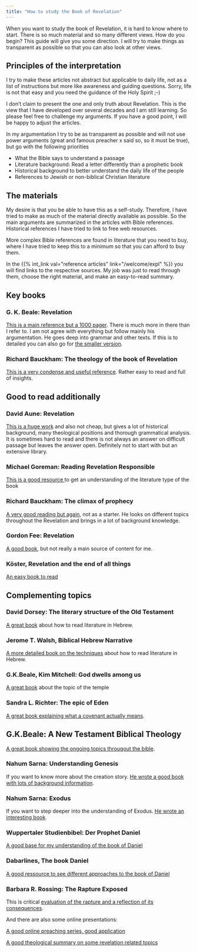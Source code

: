 ```yaml
---
title: "How to study the Book of Revelation"
---
```


When you want to study the book of Revelation, it is hard to know where to start. There is so much material and so many different views. How do you begin? This guide will give you some direction. I will try to make things as transparent as possible so that you can also look at other views.

## Principles of the interpretation

<a name="a5fe"></a>
I try to make these articles not abstract but applicable to daily life, not as a list of instructions but more like awareness and guiding questions. Sorry, life is not that easy and you need the guidance of the Holy Spirit ;-)

I don’t claim to present the one and only truth about Revelation. This is the view that I have developed over several decades and I am still learning. So please feel free to challenge my arguments. If you have a good point, I will be happy to adjust the articles.

In my argumentation I try to be as transparent as possible and will not use power arguments (great and famous preacher x said so, so it must be true), but go with the following priorities

- What the Bible says to understand a passage
- Literature background: Read a letter differently than a prophetic book
- Historical background to better understand the daily life of the people
- References to Jewish or non-biblical Christian literature

## The materials

<a name="51f8"></a>
My desire is that you be able to have this as a self-study. Therefore, I have tried to make as much of the material directly available as possible. So the main arguments are summarized in the articles with Bible references. Historical references I have tried to link to free web resources.

More complex Bible references are found in literature that you need to buy, where I have tried to keep this to a minimum so that you can afford to buy them.

In the {{% int_link val="reference articles" link="/welcome/expl" %}} you will find links to the respective sources. My job was just to read through them, choose the right material, and make an easy-to-read summary.

## Key books

<a name="beale_rev"></a>

### G. K. Beale: Revelation

[This is a main reference but a 1000 pager](https://www.logos.com/product/3467/the-book-of-revelation). There is much more in there than I refer to. I am not agree with everything but follow mainly his argumentation. He goes deep into grammar and other texts. If this is to detailed you can also go for [the smaller version](https://www.hugendubel.de/de/taschenbuch/g_k_beale_david_campbell-revelation_a_shorter_commentary-22090575-produkt-details.html?affId=3048435&amp;tduid=8f4bdc9f4e3da77eb0c918bfb1c8e410&amp;utm_source=trd&amp;utm_medium=af&amp;partner=tradedoubler&amp;utm_campaign=Redbrain+DE&amp;adCode=920R20D30I20L&amp;utm_content=Lkg).

<a name="backham_rev"></a>

### Richard Bauckham: The theology of the book of Revelation

[This is a very condense and useful reference](https://www.goodreads.com/en/book/show/271806). Rather easy to read and full of insights.

## Good to read additionally

<a name="aune_rev"></a>

### David Aune: Revelation

[This is a huge work](https://www.logos.com/product/208586/revelation-3-vols) and also not cheap, but gives a lot of historical background, many theological positions and thorough grammatical analysis. It is sometimes hard to read and there is not always an answer on difficult passage but leaves the answer open. Definitely not to start with but an extensive library.

<a name="goreham"></a>

### Michael Goreman: Reading Revelation Responsible

[This is a good resource ](https://www.logos.com/product/121427/reading-revelation-responsibly-uncivil-worship-and-witness?campaignid=18467614226&amp;adgroupid=142254630185&amp;keyword=&amp;device=m&amp;utm_source=google&amp;utm_medium=advertising_cpc&amp;utm_campaign=google_search-keyword_dsa_logos_de_en&amp;gclid=CjwKCAiA8OmdBhAgEiwAShr406IHCnZ9JreBUdDWS8tQrGegLBhyy8dgabdZmygZ4DCZb_yOlogPpxoCW9YQAvD_BwE)to get an understanding of the literature type of the book

<a name="bauckham_climax"></a>

### Richard Bauckham: The climax of prophecy

[A very good reading but again](https://www.logos.com/product/168132/climax-of-prophecy-studies-on-the-book-of-revelation), not as a starter. He looks on different topics throughout the Revelation and brings in a lot of background knowledge.

<a name="fee_rev"></a>

### Gordon Fee: Revelation

[A good book](https://www.perlego.com/book/878981/revelation-pdf), but not really a main source of content for me.

<a name="koester_rev"></a>

### Köster, Revelation and the end of all things

[An easy book to read](https://www.amazon.de/Revelation-End-Things-Craig-Koester/dp/0802846602)

## Complementing topics

<a name="dorsey"></a>

### David Dorsey: The literary structure of the Old Testament

[A great book](https://www.logos.com/product/39605/the-literary-structure-of-the-old-testament-a-commentary-on-genesis-malachi) about how to read literature in Hebrew.

<a name="walsh"></a>

### Jerome T. Walsh, Biblical Hebrew Narrative

[A more detailed book on the techniques](https://www.amazon.de/Style-Structure-Biblical-Hebrew-Narrative/dp/0814658970) about how to read literature in Hebrew.

<a name="beale_dwell"></a>

### G.K.Beale, Kim Mitchell: God dwells among us

[A great book](https://www.amazon.de/-/en/G-K-Beale-ebook/dp/B095BL9G66) about the topic of the temple

<a name="richter"></a>

### Sandra L. Richter: The epic of Eden

[A great book explaining what a covenant actually means](https://www.thalia.de/shop/home/artikeldetails/A1060694253).

<a name="beale_theo"></a>

## G.K.Beale: A New Testament Biblical Theology

[A great book showing the ongoing topics througout the bible](https://www.amazon.co.uk/New-Testament-Biblical-Theology-Unfolding/dp/0801026970).

<a name="sarna_gen"></a>

### Nahum Sarna: Understanding Genesis

If you want to know more about the creation story. [He wrote a good book with lots of background information](https://www.amazon.de/-/en/Nahum-M-Sarna/dp/0805210636).

<a name="sarna_exo"></a>

### Nahum Sarna: Exodus

If you want to step deeper into the understanding of Exodus. [He wrote an interesting book](https://www.amazon.com/Understanding-Genesis-Heritage-Biblical-Israel/dp/0805202536).

<a name="daniel"></a>

### Wuppertaler Studienbibel: Der Prophet Daniel

[A good base for my understanding of the book of Daniel](https://www.amazon.de/Wuppertaler-Studienbibel-Sonderausgabe-Prophet-Daniel/dp/3417252091)

<a name="dabar_daniel"></a>

### Dabarlines, The book Daniel

[A good ressource to see different approaches to the book of Daniel](https://www.dkonos.org/from-the-bible-1.html)

<a name="rossing"></a>

### Barbara R. Rossing: The Rapture Exposed

This is critical [evaluation of the rapture and a reflection of its consequences](https://www.amazon.de/Rapture-Exposed-Message-Hope-Revelation/dp/0813343143).

And there are also some online presentations:

[A good online preaching series, good application](https://youtube.com/playlist?list=PLxtYjQc7ibKuQzQA9wGVDzMgGvXPL_PA0)

[A good theological summary on some revelation related topics](https://youtube.com/playlist?list=PLfLXMeX_cyNp_YNAlwTdpQVJrrTmuBsU1)

